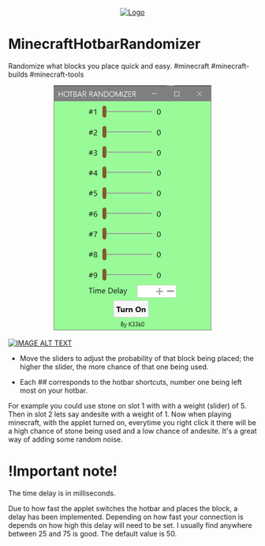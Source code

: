  <p align="center">
 <a href="#">
    <img src="icon.ico" alt="Logo">
  </a>
</p>

# MinecraftHotbarRandomizer

Randomize what blocks you place quick and easy. #minecraft #minecraft-builds #minecraft-tools

 <p align="center">
 <a href="#">
    <img src="Screenshot 2021-02-24 204923.png" alt="Logo">
  </a>

[![IMAGE ALT TEXT](http://img.youtube.com/vi/XvOHrjmqT84/0.jpg)](http://www.youtube.com/watch?v=XvOHrjmqT84 "Minecraft Hotbar Randomizer")

- Move the sliders to adjust the probability of that block being placed; the higher the slider, the more chance of that one being used.

- Each *##* corresponds to the hotbar shortcuts, number one being left most on your hotbar.


For example you could use stone on slot 1 with with a weight (slider) of 5. Then in slot 2 lets say andesite with a weight of 1. Now when playing minecraft,
with the applet turned on, everytime you right click it there will be a high chance of stone being used and a low chance of andesite.
It's a great way of adding some random noise.

# !Important note!

The time delay is in milliseconds.

Due to how fast the applet switches the hotbar and places the block, a delay has been implemented. Depending on how fast your connection is depends on 
how high this delay will need to be set. I usually find anywhere between 25 and 75 is good. The default value is 50.
